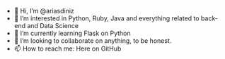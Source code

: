 - 👋 Hi, I’m @ariasdiniz
- 👀 I’m interested in Python, Ruby, Java and everything related to back-end and Data Science
- 🌱 I’m currently learning Flask on Python
- 💞️ I’m looking to collaborate on anything, to be honest.
- 📫 How to reach me: Here on GitHub
